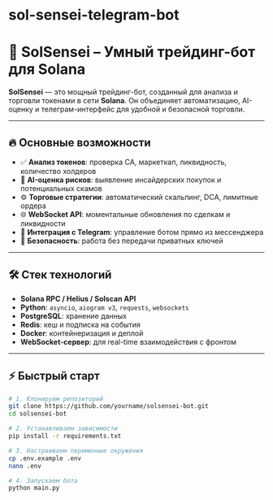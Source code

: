 # sol-sensei-telegram-bot

# 🚀 SolSensei – Умный трейдинг-бот для Solana

**SolSensei** — это мощный трейдинг-бот, созданный для анализа и торговли токенами в сети **Solana**. Он объединяет автоматизацию, AI-оценку и телеграм-интерфейс для удобной и безопасной торговли.

---

## 🔥 Основные возможности

- ✅ **Анализ токенов**: проверка CA, маркеткап, ликвидность, количество холдеров  
- 🤖 **AI-оценка рисков**: выявление инсайдерских покупок и потенциальных скамов  
- ⚙️ **Торговые стратегии**: автоматический скальпинг, DCA, лимитные ордера  
- 🌐 **WebSocket API**: моментальные обновления по сделкам и ликвидности  
- 💬 **Интеграция с Telegram**: управление ботом прямо из мессенджера  
- 🔐 **Безопасность**: работа без передачи приватных ключей

---

## 🛠️ Стек технологий

- **Solana RPC / Helius / Solscan API**  
- **Python**: `asyncio`, `aiogram v3`, `requests`, `websockets`  
- **PostgreSQL**: хранение данных  
- **Redis**: кеш и подписка на события  
- **Docker**: контейнеризация и деплой  
- **WebSocket-сервер**: для real-time взаимодействия с фронтом

---

## ⚡ Быстрый старт

```bash
# 1. Клонируем репозиторий
git clone https://github.com/yourname/solsensei-bot.git
cd solsensei-bot

# 2. Устанавливаем зависимости
pip install -r requirements.txt

# 3. Настраиваем переменные окружения
cp .env.example .env
nano .env

# 4. Запускаем бота
python main.py
